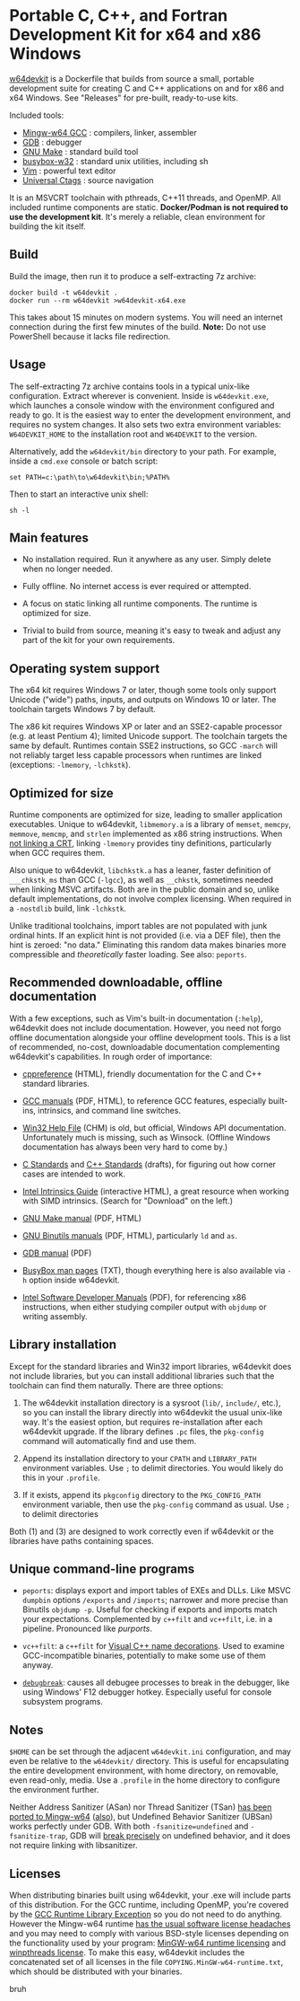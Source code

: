 # Portable C, C++, and Fortran Development Kit for x64 and x86 Windows

[w64devkit][] is a Dockerfile that builds from source a small, portable
development suite for creating C and C++ applications on and for x86 and
x64 Windows. See "Releases" for pre-built, ready-to-use kits.

Included tools:

* [Mingw-w64 GCC][w64] : compilers, linker, assembler
* [GDB][gdb] : debugger
* [GNU Make][make] : standard build tool
* [busybox-w32][bb] : standard unix utilities, including sh
* [Vim][vim] : powerful text editor
* [Universal Ctags][ctags] : source navigation

It is an MSVCRT toolchain with pthreads, C++11 threads, and OpenMP. All
included runtime components are static. **Docker/Podman is not required to
use the development kit**. It's merely a reliable, clean environment for
building the kit itself.

## Build

Build the image, then run it to produce a self-extracting 7z archive:

    docker build -t w64devkit .
    docker run --rm w64devkit >w64devkit-x64.exe

This takes about 15 minutes on modern systems. You will need an internet
connection during the first few minutes of the build. **Note:** Do not use
PowerShell because it lacks file redirection.

## Usage

The self-extracting 7z archive contains tools in a typical unix-like
configuration. Extract wherever is convenient. Inside is `w64devkit.exe`,
which launches a console window with the environment configured and ready
to go. It is the easiest way to enter the development environment, and
requires no system changes. It also sets two extra environment variables:
`W64DEVKIT_HOME` to the installation root and `W64DEVKIT` to the version.

Alternatively, add the `w64devkit/bin` directory to your path. For
example, inside a `cmd.exe` console or batch script:

    set PATH=c:\path\to\w64devkit\bin;%PATH%

Then to start an interactive unix shell:

    sh -l

## Main features

* No installation required. Run it anywhere as any user. Simply delete
  when no longer needed.

* Fully offline. No internet access is ever required or attempted.

* A focus on static linking all runtime components. The runtime is
  optimized for size.

* Trivial to build from source, meaning it's easy to tweak and adjust any
  part of the kit for your own requirements.

## Operating system support

The x64 kit requires Windows 7 or later, though some tools only support
Unicode ("wide") paths, inputs, and outputs on Windows 10 or later. The
toolchain targets Windows 7 by default.

The x86 kit requires Windows XP or later and an SSE2-capable processor
(e.g. at least Pentium 4); limited Unicode support. The toolchain targets
the same by default. Runtimes contain SSE2 instructions, so GCC `-march`
will not reliably target less capable processors when runtimes are linked
(exceptions: `-lmemory`, `-lchkstk`).

## Optimized for size

Runtime components are optimized for size, leading to smaller application
executables. Unique to w64devkit, `libmemory.a` is a library of `memset`,
`memcpy`, `memmove`, `memcmp`, and `strlen` implemented as x86 string
instructions. When [not linking a CRT][crt], linking `-lmemory` provides
tiny definitions, particularly when GCC requires them.

Also unique to w64devkit, `libchkstk.a` has a leaner, faster definition of
`___chkstk_ms` than GCC (`-lgcc`), as well as `__chkstk`, sometimes needed
when linking MSVC artifacts. Both are in the public domain and so, unlike
default implementations, do not involve complex licensing. When required
in a `-nostdlib` build, link `-lchkstk`.

Unlike traditional toolchains, import tables are not populated with junk
ordinal hints. If an explicit hint is not provided (i.e. via a DEF file),
then the hint is zeroed: "no data." Eliminating this random data makes
binaries more compressible and *theoretically* faster loading. See also:
`peports`.

## Recommended downloadable, offline documentation

With a few exceptions, such as Vim's built-in documentation (`:help`),
w64devkit does not include documentation. However, you need not forgo
offline documentation alongside your offline development tools. This is a
list of recommended, no-cost, downloadable documentation complementing
w64devkit's capabilities. In rough order of importance:

* [cppreference][doc-cpp] (HTML), friendly documentation for the C and C++
  standard libraries.

* [GCC manuals][doc-gcc] (PDF, HTML), to reference GCC features,
  especially built-ins, intrinsics, and command line switches.

* [Win32 Help File][doc-win32] (CHM) is old, but official, Windows API
  documentation. Unfortunately much is missing, such as Winsock. (Offline
  Windows documentation has always been very hard to come by.)

* [C Standards][doc-std-c] and [C++ Standards][doc-std-cpp] (drafts), for
  figuring out how corner cases are intended to work.

* [Intel Intrinsics Guide][doc-intr] (interactive HTML), a great resource
  when working with SIMD intrinsics. (Search for "Download" on the left.)

* [GNU Make manual][doc-make] (PDF, HTML)

* [GNU Binutils manuals][doc-ld] (PDF, HTML), particularly `ld` and `as`.

* [GDB manual][doc-gdb] (PDF)

* [BusyBox man pages][doc-bb] (TXT), though everything here is also
  available via `-h` option inside w64devkit.

* [Intel Software Developer Manuals][doc-intel] (PDF), for referencing x86
  instructions, when either studying compiler output with `objdump` or
  writing assembly.

## Library installation

Except for the standard libraries and Win32 import libraries, w64devkit
does not include libraries, but you can install additional libraries such
that the toolchain can find them naturally. There are three options:

1. The w64devkit installation directory is a sysroot (`lib/`, `include/`,
   etc.), so you can install the library directly into w64devkit the usual
   unix-like way. It's the easiest option, but requires re-installation
   after each w64devkit upgrade. If the library defines `.pc` files, the
   `pkg-config` command will automatically find and use them.

2. Append its installation directory to your `CPATH` and `LIBRARY_PATH`
   environment variables. Use `;` to delimit directories. You would likely
   do this in your `.profile`.

3. If it exists, append its `pkgconfig` directory to the `PKG_CONFIG_PATH`
   environment variable, then use the `pkg-config` command as usual. Use
   `;` to delimit directories

Both (1) and (3) are designed to work correctly even if w64devkit or the
libraries have paths containing spaces.

## Unique command-line programs

* `peports`: displays export and import tables of EXEs and DLLs. Like MSVC
  `dumpbin` options `/exports` and `/imports`; narrower and more precise
  than Binutils `objdump -p`. Useful for checking if exports and imports
  match your expectations. Complemented by `c++filt` and `vc++filt`, i.e.
  in a pipeline. Pronounced like *purports*.

* `vc++filt`: a `c++filt` for [Visual C++ name decorations][names]. Used
  to examine GCC-incompatible binaries, potentially to make some use of
  them anyway.

* [`debugbreak`][debugbreak]: causes all debugee processes to break in the
  debugger, like using Windows' F12 debugger hotkey. Especially useful for
  console subsystem programs.

## Notes

`$HOME` can be set through the adjacent `w64devkit.ini` configuration, and
may even be relative to the `w64devkit/` directory. This is useful for
encapsulating the entire development environment, with home directory, on
removable, even read-only, media. Use a `.profile` in the home directory
to configure the environment further.

Neither Address Sanitizer (ASan) nor Thread Sanitizer (TSan) [has been
ported to Mingw-w64][san] ([also][san2]), but Undefined Behavior Sanitizer
(UBSan) works perfectly under GDB. With both `-fsanitize=undefined` and
`-fsanitize-trap`, GDB will [break precisely][break] on undefined
behavior, and it does not require linking with libsanitizer.

## Licenses

When distributing binaries built using w64devkit, your .exe will include
parts of this distribution. For the GCC runtime, including OpenMP, you're
covered by the [GCC Runtime Library Exception][gpl] so you do not need to
do anything. However the Mingw-w64 runtime [has the usual software license
headaches][bs] and you may need to comply with various BSD-style licenses
depending on the functionality used by your program: [MinGW-w64 runtime
licensing][lic1] and [winpthreads license][lic2]. To make this easy,
w64devkit includes the concatenated set of all licenses in the file
`COPYING.MinGW-w64-runtime.txt`, which should be distributed with your
binaries.


[bb]: https://frippery.org/busybox/
[break]: https://nullprogram.com/blog/2022/06/26/
[bs]: https://www.rdegges.com/2016/i-dont-give-a-shit-about-licensing/
[crt]: https://nullprogram.com/blog/2023/02/15/
[ctags]: https://github.com/universal-ctags/ctags
[debugbreak]: https://nullprogram.com/blog/2022/07/31/
[doc-bb]: https://busybox.net/downloads/BusyBox.txt
[doc-cpp]: https://en.cppreference.com/w/Cppreference:Archives
[doc-gcc]: https://gcc.gnu.org/onlinedocs/
[doc-gdb]: https://sourceware.org/gdb/current/onlinedocs/gdb.pdf
[doc-intel]: https://software.intel.com/content/www/us/en/develop/articles/intel-sdm.html
[doc-intr]: https://software.intel.com/sites/landingpage/IntrinsicsGuide/
[doc-ld]: https://sourceware.org/binutils/docs/
[doc-make]: https://www.gnu.org/software/make/manual/
[doc-std-c]: https://en.cppreference.com/w/c/links
[doc-std-cpp]: https://en.cppreference.com/w/cpp/links
[doc-win32]: https://web.archive.org/web/20220922051031/http://www.laurencejackson.com/win32/
[gdb]: https://www.gnu.org/software/gdb/
[gpl]: https://www.gnu.org/licenses/gcc-exception-3.1.en.html
[lic1]: https://sourceforge.net/p/mingw-w64/mingw-w64/ci/master/tree/COPYING.MinGW-w64-runtime/COPYING.MinGW-w64-runtime.txt
[lic2]: https://sourceforge.net/p/mingw-w64/mingw-w64/ci/master/tree/mingw-w64-libraries/winpthreads/COPYING
[make]: https://www.gnu.org/software/make/
[names]: https://learn.microsoft.com/en-us/cpp/build/reference/decorated-names
[san]: http://mingw-w64.org/doku.php/contribute#sanitizers_asan_tsan_usan
[san2]: https://groups.google.com/forum/#!topic/address-sanitizer/q0e5EBVKZT4
[vim]: https://www.vim.org/
[w64]: http://mingw-w64.org/
[w64devkit]: https://github.com/skeeto/w64devkit
bruh
